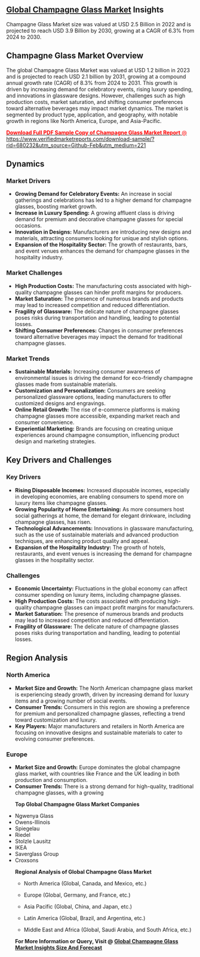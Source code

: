<h2><a href="https://www.verifiedmarketreports.com/download-sample/?rid=680232&amp;utm_source=Github&amp;utm_medium=221" target="_blank">Global Champagne Glass Market</a> Insights</h2><p>Champagne Glass Market size was valued at USD 2.5 Billion in 2022 and is projected to reach USD 3.9 Billion by 2030, growing at a CAGR of 6.3% from 2024 to 2030.</p><p> <h2>Champagne Glass Market Overview</h2> <p>The global Champagne Glass Market was valued at USD 1.2 billion in 2023 and is projected to reach USD 2.1 billion by 2031, growing at a compound annual growth rate (CAGR) of 8.3% from 2024 to 2031. This growth is driven by increasing demand for celebratory events, rising luxury spending, and innovations in glassware designs. However, challenges such as high production costs, market saturation, and shifting consumer preferences toward alternative beverages may impact market dynamics. The market is segmented by product type, application, and geography, with notable growth in regions like North America, Europe, and Asia-Pacific. </p> <p><a href="https://www.marketresearchintellect.com/download-sample/?rid=154052"><p><span class=""><span style="color: #ff0000;"><strong>Download Full PDF Sample Copy of Champagne Glass Market Report</strong> @ </span><a href="https://www.verifiedmarketreports.com/download-sample/?rid=680232&amp;utm_source=Github-Feb&amp;utm_medium=221" target="_blank">https://www.verifiedmarketreports.com/download-sample/?rid=680232&amp;utm_source=Github-Feb&amp;utm_medium=221</a></span></p></a></p> <h2>Dynamics</h2> <h3>Market Drivers</h3> <ul> <li><strong>Growing Demand for Celebratory Events:</strong> An increase in social gatherings and celebrations has led to a higher demand for champagne glasses, boosting market growth. </li> <li><strong>Increase in Luxury Spending:</strong> A growing affluent class is driving demand for premium and decorative champagne glasses for special occasions. </li> <li><strong>Innovation in Designs:</strong> Manufacturers are introducing new designs and materials, attracting consumers looking for unique and stylish options. </li> <li><strong>Expansion of the Hospitality Sector:</strong> The growth of restaurants, bars, and event venues enhances the demand for champagne glasses in the hospitality industry. </li> </ul> <h3>Market Challenges</h3> <ul> <li><strong>High Production Costs:</strong> The manufacturing costs associated with high-quality champagne glasses can hinder profit margins for producers. </li> <li><strong>Market Saturation:</strong> The presence of numerous brands and products may lead to increased competition and reduced differentiation. </li> <li><strong>Fragility of Glassware:</strong> The delicate nature of champagne glasses poses risks during transportation and handling, leading to potential losses. </li> <li><strong>Shifting Consumer Preferences:</strong> Changes in consumer preferences toward alternative beverages may impact the demand for traditional champagne glasses. </li> </ul> <h3>Market Trends</h3> <ul> <li><strong>Sustainable Materials:</strong> Increasing consumer awareness of environmental issues is driving the demand for eco-friendly champagne glasses made from sustainable materials. </li> <li><strong>Customization and Personalization:</strong> Consumers are seeking personalized glassware options, leading manufacturers to offer customized designs and engravings. </li> <li><strong>Online Retail Growth:</strong> The rise of e-commerce platforms is making champagne glasses more accessible, expanding market reach and consumer convenience. </li> <li><strong>Experiential Marketing:</strong> Brands are focusing on creating unique experiences around champagne consumption, influencing product design and marketing strategies. </li> </ul> <h2>Key Drivers and Challenges</h2> <h3>Key Drivers</h3> <ul> <li><strong>Rising Disposable Incomes:</strong> Increased disposable incomes, especially in developing economies, are enabling consumers to spend more on luxury items like champagne glasses. </li> <li><strong>Growing Popularity of Home Entertaining:</strong> As more consumers host social gatherings at home, the demand for elegant drinkware, including champagne glasses, has risen. </li> <li><strong>Technological Advancements:</strong> Innovations in glassware manufacturing, such as the use of sustainable materials and advanced production techniques, are enhancing product quality and appeal. </li> <li><strong>Expansion of the Hospitality Industry:</strong> The growth of hotels, restaurants, and event venues is increasing the demand for champagne glasses in the hospitality sector. </li> </ul> <h3>Challenges</h3> <ul> <li><strong>Economic Uncertainty:</strong> Fluctuations in the global economy can affect consumer spending on luxury items, including champagne glasses. </li> <li><strong>High Production Costs:</strong> The costs associated with producing high-quality champagne glasses can impact profit margins for manufacturers. </li> <li><strong>Market Saturation:</strong> The presence of numerous brands and products may lead to increased competition and reduced differentiation. </li> <li><strong>Fragility of Glassware:</strong> The delicate nature of champagne glasses poses risks during transportation and handling, leading to potential losses. </li> </ul> <h2>Region Analysis</h2> <h3>North America</h3> <ul> <li><strong>Market Size and Growth:</strong> The North American champagne glass market is experiencing steady growth, driven by increasing demand for luxury items and a growing number of social events. </li> <li><strong>Consumer Trends:</strong> Consumers in this region are showing a preference for premium and personalized champagne glasses, reflecting a trend toward customization and luxury. </li> <li><strong>Key Players:</strong> Major manufacturers and retailers in North America are focusing on innovative designs and sustainable materials to cater to evolving consumer preferences. </li> </ul> <h3>Europe</h3> <ul> <li><strong>Market Size and Growth:</strong> Europe dominates the global champagne glass market, with countries like France and the UK leading in both production and consumption. </li> <li><strong>Consumer Trends:</strong> There is a strong demand for high-quality, traditional champagne glasses, with a growing</p><p><strong>Top Global Champagne Glass Market Companies</strong></p><div data-test-id=""><p><li>Ngwenya Glass</li><li> Owens-Illinois</li><li> Spiegelau</li><li> Riedel</li><li> Stolzle Lausitz</li><li> IKEA</li><li> Saverglass Group</li><li> Croxsons</li></p><div><strong>Regional Analysis of&nbsp;Global Champagne Glass Market</strong></div><ul><li dir="ltr"><p dir="ltr">North America&nbsp;(Global, Canada, and Mexico, etc.)</p></li><li dir="ltr"><p dir="ltr">Europe (Global, Germany, and France, etc.)</p></li><li dir="ltr"><p dir="ltr">Asia Pacific&nbsp;(Global, China, and Japan, etc.)</p></li><li dir="ltr"><p dir="ltr">Latin America&nbsp;(Global, Brazil, and Argentina, etc.)</p></li><li dir="ltr">Middle East and Africa&nbsp;(Global, Saudi Arabia, and South Africa, etc.)</li></ul><p><strong>For More Information or Query, Visit @&nbsp;</strong><strong><a href="https://www.verifiedmarketreports.com/product/champagne-glass-market/?utm_source=Github&amp;utm_medium=221" target="_blank">Global Champagne Glass Market Insights Size And Forecast</a></strong></p></div>
